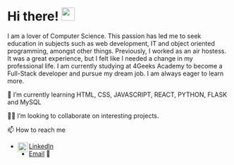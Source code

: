 <h1>Hi there! <img src="https://raw.githubusercontent.com/MartinHeinz/MartinHeinz/master/wave.gif" width="30px"> </h1>

I am a lover of Computer Science. This passion has led me to seek education in subjects such as web development, IT and object oriented programming, amongst other things. 
Previously, I worked as an air hostess. It was a great experience, but I felt like I needed a change in my professional life. 
I am currently studying at 4Geeks Academy to become a Full-Stack developer and pursue my dream job. I am always eager to learn more. 

 🌱 I’m currently learning HTML, CSS, JAVASCRIPT, REACT, PYTHON, FLASK and MySQL
 
 👭🏽 I’m looking to collaborate on interesting projects.
 
 📫 How to reach me
  - [LinkedIn](https://www.linkedin.com/in/rafaelagcalves) <img align="left" alt="LinkedIn" width="22px" src="https://www.flaticon.com/svg/static/icons/svg/174/174857.svg" />
  - [Email](rafaelagcalves@gmail.com) 📧


